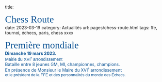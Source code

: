 title: <div><div><span style="color:rgb(11,83,148)"><font size="6"><span style="font-family:&quot;Brush Script MT&quot;">Chess Route<span style="color:rgb(0,0,0)"><font size="6"><span style="font-family:&quot;Brush Script MT&quot;"><span style="font-family:&quot;Brush Script MT&quot;"><font size="2"><span style="font-family:arial,sans-serif"></span></font></span></span></font></span></span></font></span></div></div>
date: 2023-03-19
category: Actualités
url: pages/chess-route.html
tags: ffe, tournoi, échecs, paris, chess xxxx

<div><div><span style="color:rgb(11,83,148)"><font size="6"><span style="font-family:&quot;Brush Script MT&quot;"><span style="font-family:&quot;Brush Script MT&quot;">Première mondiale&nbsp;&nbsp;<span style="color:rgb(0,0,0)"><font size="2"><span style="font-family:arial,sans-serif"></span></font></span> </span></span></font></span></div></div>
<!--div><div><span style="color:rgb(11,83,148)"><font size="6"><span style="font-family:&quot;Brush Script MT&quot;">Chess Route&nbsp;&nbsp;&nbsp;&nbsp;&nbsp;&nbsp;&nbsp;&nbsp; <span style="color:rgb(0,0,0)"><font size="6"><span style="font-family:&quot;Brush Script MT&quot;"><span style="font-family:&quot;Brush Script MT&quot;"><font size="2"><span style="font-family:arial,sans-serif"></span></font></span></span></font></span> </span></font></span></div><div><span style="color:rgb(11,83,148)"><font size="6"><span style="font-family:&quot;Brush Script MT&quot;"><span style="font-family:&quot;Brush Script MT&quot;">Première mondiale&nbsp;&nbsp;<span style="color:rgb(0,0,0)"> <font size="2"><span style="font-family:arial,sans-serif"></span></font></span> </span></span></font></span></div></div-->
<div><span style="color:rgb(11,83,148)"><strong>Dimanche 19 mars 2023.</strong></span></div>
<div><span style="color:rgb(11,83,148)"><span style="font-family:arial,sans-serif">Mairie du XVI<font size="1"><span></span></font><font size="1"><sup><span style="vertical-align:super">e</span></sup></font> arrondissement</span></span> </div>
<div><span style="color:rgb(11,83,148)">Bataille entre 8 jeunes GM, MI, championnes, champions.</span></div>
<!--div><span style="color:rgb(11,83,148)">En présence de Monsieur le Maire <span style="font-family:arial,sans-serif">du XVI<font size="1"><span></span></font><font size="1"><sup><span style="vertical-align:super">e</span></sup></font> arrondissement<br aria-hidden="true"></span></span><div><span style="color:rgb(11,83,148)"><span style="font-family:arial,sans-serif"><font size="2">et de personnalités du monde des Échecs</font></span></span></div></div-->
<div><span style="color:rgb(11,83,148)">En présence de Monsieur le Maire du XVI<font size="1"><span></span></font><font size="1"><sup><span style="vertical-align:super">e</span></sup></font> arrondissement<br aria-hidden="true"></span></span><div><span style="color:rgb(11,83,148)"><span style="font-family:arial,sans-serif"><font size="2">et le président de la FFE et des personnalités du monde des Échecs.</font></span></span></div></div>
<div><span style="color:rgb(11,83,148)"><br aria-hidden="true"></span></div>
